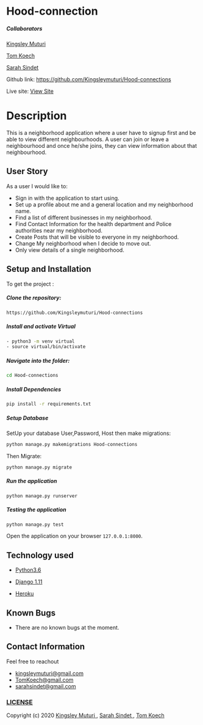# Hood-connection

##### Collaborators
[Kingsley Muturi](https://github.com/Kingsleymuturi)

[Tom Koech](https://github.com/TomKoech)

[Sarah Sindet](https://github.com/sarahsindet)

Github link: https://github.com/Kingsleymuturi/Hood-connections 

Live site: [View Site](https://hood-connect.herokuapp.com/)
# Description  
This is a neighborhood application where a user have to signup first and be able to view different neighbourhoods. A user can join or leave a neighbourhood and once he/she joins, they can view information about that neighbourhood.

## User Story  
As a user I would like to:
* Sign in with the application to start using.
* Set up a profile about me and a general location and my neighborhood name.
* Find a list of different businesses in my neighborhood.
* Find Contact Information for the health department and Police authorities near my neighborhood.
* Create Posts that will be visible to everyone in my neighborhood.
* Change My neighborhood when I decide to move out.
* Only view details of a single neighborhood.  
  

  
## Setup and Installation  
To get the project : 
  
##### Clone the repository:  
 ```bash 
 https://github.com/Kingsleymuturi/Hood-connections
```

##### Install and activate Virtual  
 ```bash 
- python3 -m venv virtual 
- source virtual/bin/activate  
```  


##### Navigate into the folder:
 ```bash 
cd Hood-connections
```

##### Install Dependencies  
 ```bash 
 pip install -r requirements.txt 
```  
 ##### Setup Database  
  SetUp your database User,Password, Host then make migrations:
 ```bash 
python manage.py makemigrations Hood-connections
 ``` 
 Then Migrate: 
 ```bash 
 python manage.py migrate 
```
##### Run the application  
 ```bash 
 python manage.py runserver 
``` 
##### Testing the application  
 ```bash 
 python manage.py test 
```
Open the application on your browser `127.0.0.1:8000`.  
 
 
 
## Technology used  
  
* [Python3.6](https://www.python.org/)  

* [Django 1.11](https://docs.djangoproject.com/en/1.1/) 

* [Heroku](https://heroku.com)  
  
  
## Known Bugs  
* There are no known bugs at the moment.
  
## Contact Information   
Feel free to reachout
* kingsleymuturi@gmail.com
* TomKoech@gmail.com
* sarahsindet@gmail.com

### [LICENSE](https://github.com/Kingsleymuturi/Hood-connections/blob/master/LICENSE)
Copyright (c) 2020 [Kingsley Muturi ](https://github.com/Kingsleymuturi), [Sarah Sindet ](https://github.com/sarahsindet), [Tom Koech ](https://github.com/Ko3ch)
